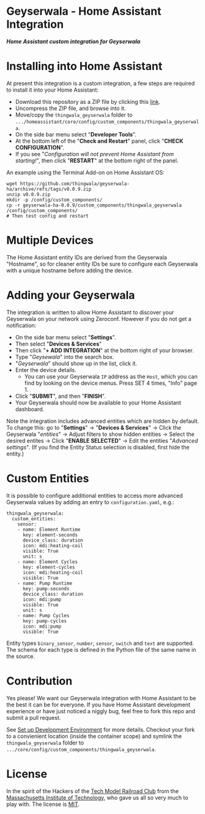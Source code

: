 Geyserwala - Home Assistant Integration <!-- omit in toc -->
===

***Home Assistant custom integration for Geyserwala***

# Installing into Home Assistant
At present this integration is a custom integration, a few steps are required to install it into your Home Assistant:
* Download this repository as a ZIP file by clicking this [link](https://github.com/thingwala/geyserwala-ha/zipball/main).
* Uncompress the ZIP file, and browse into it.
* Move/copy the `thingwala_geyserwala` folder to `.../homeassistant/core/config/custom_components/thingwala_geyserwala`.
* On the side bar menu select "**Developer Tools**".
* At the bottom left of the "**Check and Restart**" panel, click "**CHECK CONFIGURATION**".
* If you see "*Configuration will not prevent Home Assistant from starting!*", then click "**RESTART**" at the bottom right of the panel.

An example using the Terminal Add-on on Home Assistant OS:

```
wget https://github.com/thingwala/geyserwala-ha/archive/refs/tags/v0.0.9.zip
unzip v0.0.9.zip
mkdir -p /config/custom_components/
cp -r geyserwala-ha-0.0.9/custom_components/thingwala_geyserwala /config/custom_components/
# Then test config and restart
```

# Multiple Devices
The Home Assistant entity IDs are derived from the Geyserwala "Hostname", so for cleaner entity IDs be sure to configure each Geyserwala with a unique hostname before adding the device.

# Adding your Geyserwala
The integration is written to allow Home Assistant to discover your Geyserwala on your network using Zeroconf. However if you do not get a notification:
* On the side bar menu select "**Settings**".
* Then select "**Devices & Services**"
* Then click "**+ ADD INTEGRATION**" at the bottom right of your browser.
* Type "*Geysewala*" into the search box.
* "*Geyserwala*" should show up in the list, click it.
* Enter the device details.
  * You can use your Geyserwala `IP` address as the `Host`, which you can find by looking on the device menus. Press SET 4 times, "Info" page 1.
* Click "**SUBMIT**", and then "**FINISH**".
* Your Geyserwala should now be available to your Home Assistant dashboard.

Note the integration includes advanced entities which are hidden by default. To change this: go to "**Settings**" -> "**Devices & Services**" -> Click the Geyserwala "*entities*" -> Adjust filters to show hidden entities -> Select the desired entites -> Click "**ENABLE SELECTED**" -> Edit the entities "*Advanced settings*". (If you find the Entity Status selection is disabled, first hide the entity.)

# Custom Entities
It is possible to configure additional entities to access more advanced Geyserwala values by adding an entry to `configuration.yaml`, e.g.:

```
thingwala_geyserwala:
  custom_entities:
    sensor:
    - name: Element Runtime
      key: element-seconds
      device_class: duration
      icon: mdi:heating-coil
      visible: True
      unit: s
    - name: Element Cycles
      key: element-cycles
      icon: mdi:heating-coil
      visible: True
    - name: Pump Runtime
      key: pump-seconds
      device_class: duration
      icon: mdi:pump
      visible: True
      unit: s
    - name: Pump Cycles
      key: pump-cycles
      icon: mdi:pump
      visible: True
```

Entity types `binary_sensor`, `number`, `sensor`, `switch` and `text` are supported. The schema for each type is defined in the Python file of the same name in the source.

# Contribution
Yes please! We want our Geyserwala integration with Home Assistant to be the best it can be for everyone. If you have Home Assistant development experience or have just noticed a niggly bug, feel free to fork this repo and submit a pull request.

See [Set up Development Environment](https://developers.home-assistant.io/docs/development_environment/) for more details. Checkout your fork to a convienient location (inside the container scope) and symlink the `thingwala_geyserwala` folder to `.../core/config/custom_components/thingwala_geyserwala`.

# License
In the spirit of the Hackers of the [Tech Model Railroad Club](https://en.wikipedia.org/wiki/Tech_Model_Railroad_Club) from the [Massachusetts Institute of Technology](https://en.wikipedia.org/wiki/Massachusetts_Institute_of_Technology), who gave us all so very much to play with. The license is [MIT](./LICENSE).

